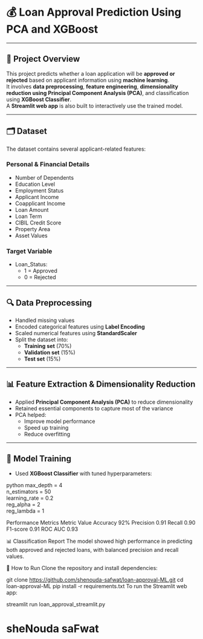 # 💰 Loan Approval Prediction Using PCA and XGBoost

---

## 🏦 Project Overview

This project predicts whether a loan application will be **approved or rejected** based on applicant information using **machine learning**.  
It involves **data preprocessing**, **feature engineering**, **dimensionality reduction using Principal Component Analysis (PCA)**, and classification using **XGBoost Classifier**.  
A **Streamlit web app** is also built to interactively use the trained model.

---

## 🗂️ Dataset

The dataset contains several applicant-related features:

### **Personal & Financial Details**
- Number of Dependents  
- Education Level  
- Employment Status  
- Applicant Income  
- Coapplicant Income  
- Loan Amount  
- Loan Term  
- CIBIL Credit Score  
- Property Area  
- Asset Values  

### **Target Variable**
- Loan_Status:  
  - 1 = Approved  
  - 0 = Rejected  

---

## 🔍 Data Preprocessing

- Handled missing values  
- Encoded categorical features using **Label Encoding**  
- Scaled numerical features using **StandardScaler**  
- Split the dataset into:
  - **Training set** (70%)  
  - **Validation set** (15%)  
  - **Test set** (15%)  

---

## 📊 Feature Extraction & Dimensionality Reduction

- Applied **Principal Component Analysis (PCA)** to reduce dimensionality  
- Retained essential components to capture most of the variance  
- PCA helped:
  - Improve model performance  
  - Speed up training  
  - Reduce overfitting  

---

## 🤖 Model Training

- Used **XGBoost Classifier** with tuned hyperparameters:  
  
python
  max_depth = 4  
  n_estimators = 50  
  learning_rate = 0.2  
  reg_alpha = 2  
  reg_lambda = 1



 Performance Metrics
Metric	Value
Accuracy	92%
Precision	0.91
Recall	0.90
F1-score	0.91
ROC AUC	0.93

📊 Classification Report
The model showed high performance in predicting both approved and rejected loans, with balanced precision and recall values.

🚀 How to Run
Clone the repository and install dependencies:


git clone https://github.com/shenouda-safwat/loan-approval-ML.git
cd loan-approval-ML
pip install -r requirements.txt
To run the Streamlit web app:


streamlit run loan_approval_streamlit.py

# sheNouda saFwat
